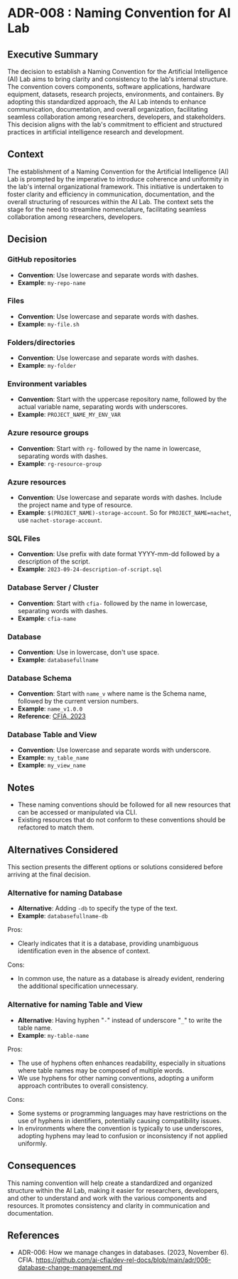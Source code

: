 # ADR-008 : Naming Convention for AI Lab

## Executive Summary

The decision to establish a Naming Convention for the Artificial Intelligence
(AI) Lab aims to bring clarity and consistency to the lab's internal structure.
The convention covers components, software applications, hardware equipment,
datasets, research projects, environments, and containers. By adopting this
standardized approach, the AI Lab intends to enhance communication,
documentation, and overall organization, facilitating seamless collaboration
among researchers, developers, and stakeholders. This decision aligns with the
lab's commitment to efficient and structured practices in artificial
intelligence research and development.

## Context

The establishment of a Naming Convention for the Artificial Intelligence (AI)
Lab is prompted by the imperative to introduce coherence and uniformity in the
lab's internal organizational framework. This initiative is undertaken to foster
clarity and efficiency in communication, documentation, and the overall
structuring of resources within the AI Lab. The context sets the stage for the
need to streamline nomenclature, facilitating seamless collaboration among
researchers, developers.

## Decision

### GitHub repositories
- **Convention**: Use lowercase and separate words with dashes.
- **Example**: `my-repo-name`

### Files
- **Convention**: Use lowercase and separate words with dashes.
- **Example**: `my-file.sh`

### Folders/directories
- **Convention**: Use lowercase and separate words with dashes.
- **Example**: `my-folder`

### Environment variables
- **Convention**: Start with the uppercase repository name, followed by the
  actual variable name, separating words with underscores.
- **Example**: `PROJECT_NAME_MY_ENV_VAR`

### Azure resource groups
- **Convention**: Start with `rg-` followed by the name in lowercase, separating
  words with dashes.
- **Example**: `rg-resource-group`

### Azure resources
- **Convention**: Use lowercase and separate words with dashes. Include the
  project name and type of resource.
- **Example**: `$(PROJECT_NAME)-storage-account`. So for `PROJECT_NAME=nachet`,
  use `nachet-storage-account`.

### SQL Files
- **Convention**: Use prefix with date format YYYY-mm-dd followed by a
  description of the script.
- **Example**: `2023-09-24-description-of-script.sql`

### Database Server / Cluster 
- **Convention**: Start with `cfia-` followed by the name in lowercase,
  separating words with dashes.
- **Example**: `cfia-name`

### Database
- **Convention**: Use in lowercase, don't use space.
- **Example**: `databasefullname`

### Database Schema
- **Convention**: Start with `name_v` where name is the Schema name, followed by
  the current version numbers.
- **Example**: `name_v1.0.0`
- **Reference**: [CFIA, 2023](#ref-adr-006)

 ### Database Table and View
- **Convention**: Use lowercase and separate words with underscore.
- **Example**: `my_table_name`
- **Example**: `my_view_name`

## Notes
- These naming conventions should be followed for all new resources that can be
  accessed or manipulated via CLI.
- Existing resources that do not conform to these conventions should be
  refactored to match them.

## Alternatives Considered

This section presents the different options or solutions considered before
arriving at the final decision.

### Alternative for naming Database

- **Alternative**: Adding `-db` to specify the type of the text.
- **Example**: `databasefullname-db`

Pros:

- Clearly indicates that it is a database, providing unambiguous identification
  even in the absence of context.

Cons:

- In common use, the nature as a database is already evident, rendering the
  additional specification unnecessary.

### Alternative for naming Table and View

- **Alternative**: Having hyphen "`-`" instead of  underscore "`_`" to write the
  table name.
- **Example**: `my-table-name`

Pros:

- The use of hyphens often enhances readability, especially in situations where
  table names may be composed of multiple words.
- We use hyphens for other naming conventions, adopting a uniform approach
  contributes to overall consistency.

Cons:

- Some systems or programming languages may have restrictions on the use of
  hyphens in identifiers, potentially causing compatibility issues.
- In environments where the convention is typically to use underscores, adopting
  hyphens may lead to confusion or inconsistency if not applied uniformly.

## Consequences

This naming convention will help create a standardized and organized structure
within the AI Lab, making it easier for researchers, developers, and other to
understand and work with the various components and resources. It promotes
consistency and clarity in communication and documentation.

## References
  - <a id="ref-adr-006"></a> ADR-006: How we manage changes in databases. (2023, November 6). CFIA.
  https://github.com/ai-cfia/dev-rel-docs/blob/main/adr/006-database-change-management.md

